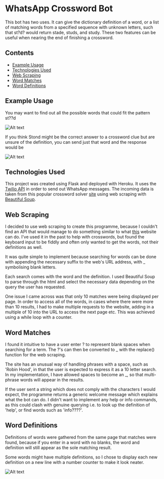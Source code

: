 # WhatsApp Crossword Bot

This bot has two uses. It can give the dictionary definition of a word, or a list of matching words from a specified sequence with unknown letters, such that st?d? would return stade, studs, and study. These two features can be useful when nearing the end of finishing a crossword.

## Contents
- [Example Usage](#Example-Usage)
- [Technologies Used](#Technologies-Used)
- [Web Scraping](#Web-Scraping)
- [Word Matches](#Word-Matches)
- [Word Definitions](#Definitions)

## <a name="Example-Usage"></a>Example Usage

You may want to find out all the possible words that could fit the pattern st??d

![Alt text](media/st__d.png?raw=true "Lookup Screenshot")

If you think Stond might be the correct answer to a crossword clue but are unsure of the definition, you can send just that word and the response would be

![Alt text](media/stond.png?raw=true "Lookup Screenshot")

## <a name="Technologies-Used"></a>Technologies Used

This project was created using Flask and deployed with Heroku. It uses the [Twilio API](https://www.twilio.com/) in order to send out WhatsApp messages. The incoming data is taken from this popular crossword solver [site](https://www.crosswordsolver.org/) using web scraping with [Beautiful Soup](https://beautiful-soup-4.readthedocs.io/en/latest/).

## <a name="Web-Scraping"></a>Web Scraping

I decided to use web scraping to create this programme, because I couldn't find an API that would manage to do something similar to what [this](https://www.crosswordsolver.org/) website can do. I've used it in the past to help with crosswords, but found the keyboard input to be fiddly and often only wanted to get the words, not their definitions as well.

It was quite simple to implement because searching for words can be done with appending the necessary suffix to the web's URL address, with _ symbolising blank letters. 

Each search comes with the word and the definition. I used Beautiful Soup to parse through the html and select the necessary data depending on the query the user has requested.

One issue I came across was that only 10 matches were being displayed per page. In order to access all of the words, in  cases where there were more than 10 results, I had to make multiple requests to the website, adding in a multiple of 10 into the URL to access the next page etc. This was achieved using a while loop with a counter. 

## <a name="Word-Matches"></a>Word Matches

I found it intuitive to have a user enter ? to represent blank spaces when searching for a term. The ?'s can then be converted to _ with the replace() function for the web scraping. 

The site has an unusual way of handling phrases with a space, such as 'Robin Hood', in that the user is expected to express it as a 10 letter search. In my implementation, I have allowed spaces to become an _, so that multi-phrase words will appear in the results.

If the user sent a string which does not comply with the characters I would expect, the programme returns a generic welcome message which explains what the bot can do. I didn't want to implement any help or info commands, as this could clash with genuine querying i.e. to look up the definition of 'help', or find words such as 'info????'.

## <a name="Definitions"></a>Word Definitions

Definitions of words were gathered from the same page that matches were found, because if you enter in a word with no blanks, the word and definition will still appear as the sole matching result. 

Some words might have multiple definitions, so I chose to display each new definition on a new line with a number counter to make it look neater.

![Alt text](media/comic.png?raw=true "Lookup Screenshot")
